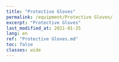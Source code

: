 ```yaml
---
title: "Protective Gloves"
permalink: /equipment/Protective Gloves/
excerpt: "Protective Gloves"
last_modified_at: 2021-01-25
lang: en
ref: "Protective Gloves.md"
toc: false
classes: wide
---
```


